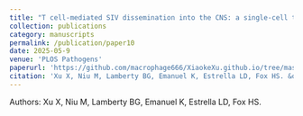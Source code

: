 ```yaml
---
title: "T cell-mediated SIV dissemination into the CNS: a single-cell transcriptomic analysis"
collection: publications
category: manuscripts
permalink: /publication/paper10
date: 2025-05-9
venue: 'PLOS Pathogens'
paperurl: 'https://github.com/macrophage666/XiaokeXu.github.io/tree/master/files/paper10.pdf'
citation: 'Xu X, Niu M, Lamberty BG, Emanuel K, Estrella LD, Fox HS. &quot;T cell-mediated SIV dissemination into the CNS: a single-cell transcriptomic analysis. &quot; <i>J Neuroinflammation</i>.(accepted).'
---
```


Authors: Xu X, Niu M, Lamberty BG, Emanuel K, Estrella LD, Fox HS.